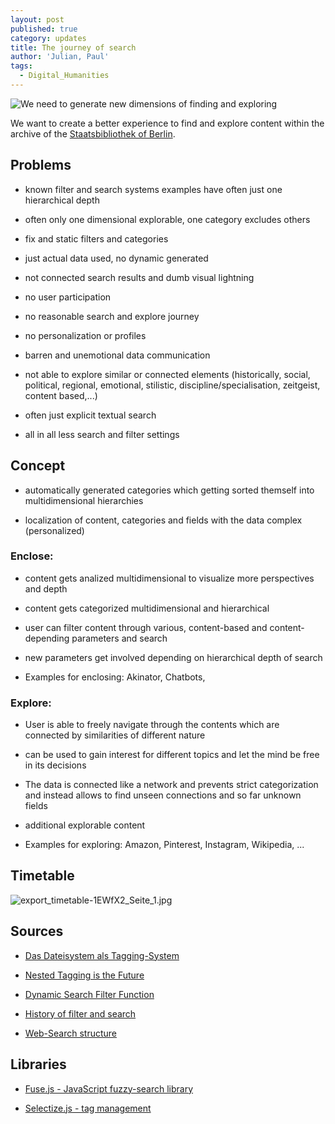 ```yaml
---
layout: post
published: true
category: updates
title: The journey of search
author: 'Julian, Paul'
tags:
  - Digital_Humanities
---
```

![We need to generate new dimensions of finding and exploring]({{site.baseurl}}/assets/Artboard.png)

We want to create a better experience to find and explore content within the archive of the [Staatsbibliothek of Berlin](http://digital.staatsbibliothek-berlin.de/).


## Problems

- known filter and search systems examples have often just one hierarchical depth

- often only one dimensional explorable, one category excludes others

- fix and static filters and categories

- just actual data used, no dynamic generated

- not connected search results and dumb visual lightning

- no user participation

- no reasonable search and explore journey

- no personalization or profiles

- barren and unemotional data communication

- not able to explore similar or connected elements (historically, social, political, regional, emotional, stilistic, discipline/specialisation, zeitgeist, content based,...)

- often just explicit textual search

- all in all less search and filter settings


## Concept

- automatically generated categories which getting sorted themself into multidimensional hierarchies

- localization of content, categories and fields with the data complex (personalized)

### Enclose:

- content gets analized multidimensional to visualize more perspectives and depth

- content gets categorized multidimensional and hierarchical

- user can filter content through various, content-based and content-depending parameters and search

- new parameters get involved depending on hierarchical depth of search

- Examples for enclosing: Akinator, Chatbots,

### Explore:

- User is able to freely navigate through the contents which are connected by similarities of different nature

- can be used to gain interest for different topics and let the mind be free in its decisions

- The data is connected like a network and prevents strict categorization and instead allows to find unseen connections and so far unknown fields

- additional explorable content

- Examples for exploring: Amazon, Pinterest, Instagram, Wikipedia, ...


## Timetable

![export_timetable-1EWfX2_Seite_1.jpg]({{site.baseurl}}/assets/export_timetable-1EWfX2_Seite_1.jpg)

 
## Sources

- [Das Dateisystem als Tagging-System](http://www.jbusse.de/traktate/pim_kiss(de).html)

- [Nested Tagging is the Future](https://matthopkins.com/technology/nested-tagging-future/)

- [Dynamic Search Filter Function](https://datatables.net/forums/discussion/24173/dynamic-search-filter-function)

- [History of filter and search](https://www.audiencebloom.com/the-evolution-of-semantic-search-in-2016/)

- [Web-Search structure](https://image.slidesharecdn.com/talk-150419105636-conversion-gate02/95/efficient-query-processing-in-web-search-engines-4-638.jpg?cb=1429758870)


## Libraries

- [Fuse.js - JavaScript fuzzy-search library](http://fusejs.io/)

- [Selectize.js - tag management](https://selectize.github.io/selectize.js/)
